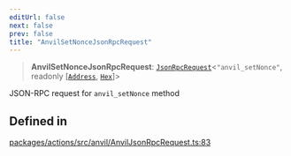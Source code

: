 ```yaml
---
editUrl: false
next: false
prev: false
title: "AnvilSetNonceJsonRpcRequest"
---
```


> **AnvilSetNonceJsonRpcRequest**: [`JsonRpcRequest`](/reference/tevm/jsonrpc/type-aliases/jsonrpcrequest/)\<`"anvil_setNonce"`, readonly [[`Address`](/reference/tevm/utils/type-aliases/address/), [`Hex`](/reference/tevm/utils/type-aliases/hex/)]\>

JSON-RPC request for `anvil_setNonce` method

## Defined in

[packages/actions/src/anvil/AnvilJsonRpcRequest.ts:83](https://github.com/evmts/tevm-monorepo/blob/main/packages/actions/src/anvil/AnvilJsonRpcRequest.ts#L83)
